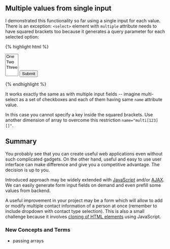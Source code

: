 ## Multiple values from single input
I demonstrated this functionality so far using a single input for each value. There is an exception: `<select>`
element with `multiple` attribute needs to have squared brackets too because it generates a query parameter for
each selected option:

{% highlight html %}
<form action="..." method="post">
    <select name="multi[]" multiple="multiple">
        <option value="1">One</option>
        <option value="2">Two</option>
        <option value="3">Three</option>
    </select>
    <input type="submit">
</form>
{% endhighlight %}

It works exactly the same as with multiple input fields -- imagine multi-select as a set of checkboxes and each of
them having same `name` attribute value.

In this case you cannot specify a key inside the squared brackets. Use another dimension of array to overcome this
restriction `name="multi[123][]"`.

## Summary
You probably see that you can create useful web applications even without such complicated gadgets. On the other hand,
useful and easy to use user interface can make difference and give you a competitive advantage. The decision is up to you.

Introduced approach may be widely extended with [JavaScript](/articles/javascript/) and/or [AJAX](/articles/javascript/#ajax).
We can easily generate form input fields on demand and even prefill some values from backend.

A useful improvement in your project may be a form which will allow to add or modify multiple contact information of
a person at once (remember to include dropdown with contact type selection). This is also a small challenge because it
involves [cloning of HTML elements](https://developer.mozilla.org/en-US/docs/Web/API/Node/cloneNode) using JavaScript.

### New Concepts and Terms
- passing arrays